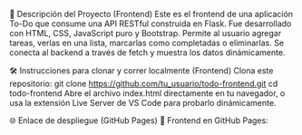 📝 Descripción del Proyecto (Frontend)
Este es el frontend de una aplicación To-Do que consume una API RESTful construida en Flask. Fue desarrollado con HTML, CSS, JavaScript puro y Bootstrap.
Permite al usuario agregar tareas, verlas en una lista, marcarlas como completadas o eliminarlas. Se conecta al backend a través de fetch y muestra los datos dinámicamente.

🛠️ Instrucciones para clonar y correr localmente (Frontend)
Clona este repositorio:
git clone https://github.com/tu_usuario/todo-frontend.git
cd todo-frontend
Abre el archivo index.html directamente en tu navegador, o usa la extensión Live Server de VS Code para probarlo dinámicamente.

🌐 Enlace de despliegue (GitHub Pages)
📄 Frontend en GitHub Pages:


